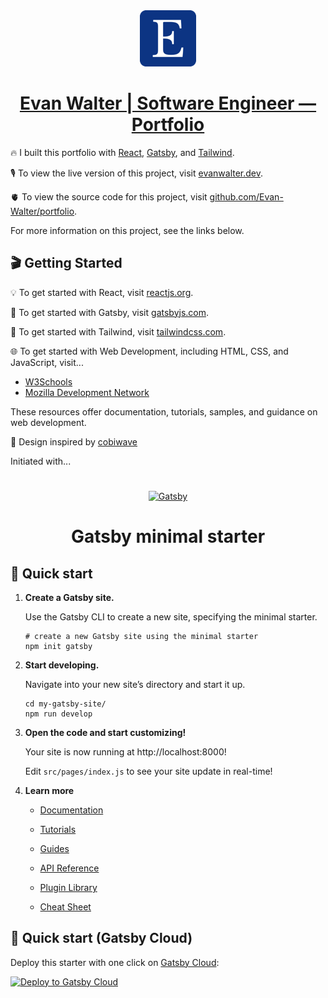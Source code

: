 <div align='center' class='flex'>
  <a href='https://evanwalter.dev'>
    <img alt='Evan Walter | Software Engineer' src='./src/assets/images/favicon-90.ico' width='90' />
    <h1>
      Evan Walter | Software Engineer — Portfolio
    </h1>
  </a>
</div>

🔥 I built this portfolio with [React](https://reactjs.org/), [Gatsby](https://www.gatsbyjs.com/), and [Tailwind](https://tailwindcss.com/).

🎙️ To view the live version of this project, visit [evanwalter.dev](https://evanwalter.dev).

🫀 To view the source code for this project, visit [github.com/Evan-Walter/portfolio](https://github.com/Evan-Walter/portfolio).

For more information on this project, see the links below.

## 🎬 Getting Started

💡 To get started with React, visit [reactjs.org](https://reactjs.org/).

📖 To get started with Gatsby, visit [gatsbyjs.com](https://www.gatsbyjs.com/).

💨 To get started with Tailwind, visit [tailwindcss.com](https://tailwindcss.com/).

🌐 To get started with Web Development, including HTML, CSS, and JavaScript, visit...

- [W3Schools](https://www.w3schools.com/)
- [Mozilla Development Network](https://developer.mozilla.org/)

These resources offer documentation, tutorials, samples, and guidance on web development.

🙏 Design inspired by [cobiwave](https://github.com/cobiwave)

Initiated with...

#

<div align='center'>
  <a href='https://www.gatsbyjs.com/?utm_source=starter&utm_medium=readme&utm_campaign=minimal-starter'>
    <img alt='Gatsby' src='https://www.gatsbyjs.com/Gatsby-Monogram.svg' width='60' />
  </a>
</div>
<h1 align='center'>
  Gatsby minimal starter
</h1>

## 🚀 Quick start

1.  **Create a Gatsby site.**

    Use the Gatsby CLI to create a new site, specifying the minimal starter.

    ```shell
    # create a new Gatsby site using the minimal starter
    npm init gatsby
    ```

2.  **Start developing.**

    Navigate into your new site’s directory and start it up.

    ```shell
    cd my-gatsby-site/
    npm run develop
    ```

3.  **Open the code and start customizing!**

    Your site is now running at http://localhost:8000!

    Edit `src/pages/index.js` to see your site update in real-time!

4.  **Learn more**

    - [Documentation](https://www.gatsbyjs.com/docs/?utm_source=starter&utm_medium=readme&utm_campaign=minimal-starter)

    - [Tutorials](https://www.gatsbyjs.com/tutorial/?utm_source=starter&utm_medium=readme&utm_campaign=minimal-starter)

    - [Guides](https://www.gatsbyjs.com/tutorial/?utm_source=starter&utm_medium=readme&utm_campaign=minimal-starter)

    - [API Reference](https://www.gatsbyjs.com/docs/api-reference/?utm_source=starter&utm_medium=readme&utm_campaign=minimal-starter)

    - [Plugin Library](https://www.gatsbyjs.com/plugins?utm_source=starter&utm_medium=readme&utm_campaign=minimal-starter)

    - [Cheat Sheet](https://www.gatsbyjs.com/docs/cheat-sheet/?utm_source=starter&utm_medium=readme&utm_campaign=minimal-starter)

## 🚀 Quick start (Gatsby Cloud)

Deploy this starter with one click on [Gatsby Cloud](https://www.gatsbyjs.com/cloud/):

[<img src="https://www.gatsbyjs.com/deploynow.svg" alt="Deploy to Gatsby Cloud">](https://www.gatsbyjs.com/dashboard/deploynow?url=https://github.com/gatsbyjs/gatsby-starter-minimal)
